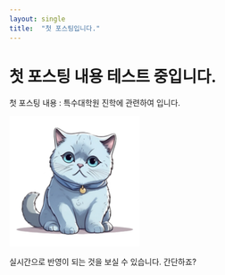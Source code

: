 ```yaml
---
layout: single
title:  "첫 포스팅입니다."
---
```


# 첫 포스팅 내용 테스트 중입니다.

첫 포스팅 내용 : 특수대학원 진학에 관련하여 입니다.

<img title="" src="../images/2023-07-19-firstposting/938502eb910e63c548651eb00a60f27813d37e59.png" alt="고양이 사진.png" width="233" data-align="center">

실시간으로 반영이 되는 것을 보실 수 있습니다. 간단하죠?
